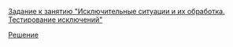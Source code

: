 [Задание к занятию "Исключительные ситуации и их обработка. Тестирование исключений"](13.task.md)

[Решение](https://github.com/Isbocha/JavaDZ12)